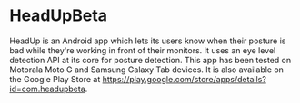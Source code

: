 # HeadUpBeta
HeadUp is an Android app which lets its users know when their posture is bad while they're working in front of their monitors.  It uses an eye level detection API at its core for posture detection.  This app has been tested on Motorala Moto G and Samsung Galaxy Tab devices.  It is also available on the Google Play Store at https://play.google.com/store/apps/details?id=com.headupbeta.
